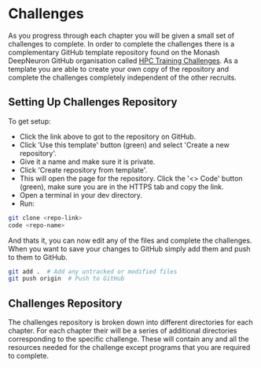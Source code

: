 # Challenges

As you progress through each chapter you will be given a small set of challenges to complete. In order to complete the challenges there is a complementary GitHub template repository found on the Monash DeepNeuron GitHub organisation called [HPC Training Challenges](https://github.com/MonashDeepNeuron/HPC-Training-Challenges). As a template you are able to create your own copy of the repository and complete the challenges completely independent of the other recruits.

## Setting Up Challenges Repository

To get setup:

- Click the link above to got to the repository on GitHub.
- Click 'Use this template' button (green) and select 'Create a new repository'.
- Give it a name and make sure it is private.
- Click 'Create repository from template'.
- This will open the page for the repository. Click the '<> Code' button (green), make sure you are in the HTTPS tab and copy the link.
- Open a terminal in your dev directory.
- Run:

```sh
git clone <repo-link>
code <repo-name>
```

And thats it, you can now edit any of the files and complete the challenges. When you want to save your changes to GitHub simply add them and push to them to GitHub.

```sh
git add .  # Add any untracked or modified files
git push origin  # Push to GitHub
```

## Challenges Repository

The challenges repository is broken down into different directories for each chapter. For each chapter their will be a series of additional directories corresponding to the specific challenge. These will contain any and all the resources needed for the challenge except programs that you are required to complete.

<!-- For some of the challenges, GitHub will have some automatic tests that run when you push your changes back up to GitHub. -->
